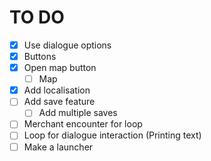 # TO DO

- [x] Use dialogue options
-   [x] Buttons
- [x] Open map button
    - [ ] Map
- [x] Add localisation
- [ ] Add save feature
    - [ ] Add multiple saves
- [ ] Merchant encounter for loop
- [ ] Loop for dialogue interaction (Printing text)
- [ ] Make a launcher